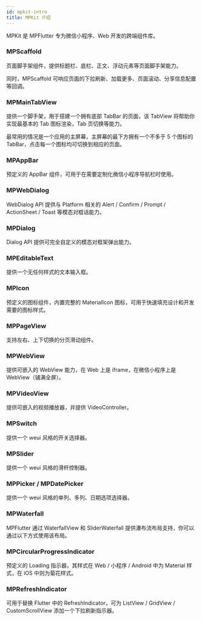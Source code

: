 ```yaml
---
id: mpkit-intro
title: MPKit 介绍
---
```


MPKit 是 MPFlutter 专为微信小程序、Web 开发的跨端组件库。

### MPScaffold

页面脚手架组件，提供标题栏、底栏、正文、浮动元素等页面脚手架能力。

同时，MPScaffold 可响应页面的下拉刷新、加载更多、页面滚动、分享信息配置等回调。

### MPMainTabView

提供一个脚手架，用于搭建一个拥有底部 TabBar 的页面，该 TabView 将帮助你实现最基本的 Tab 图标渲染，Tab 页切换等能力。

最常用的情况是一个应用的主屏幕，主屏幕的最下方拥有一个不多于 5 个图标的 TabBar，点击每一个图标均可切换到相应的页面。

### MPAppBar

预定义的 AppBar 组件，可用于在需要定制化微信小程序导航栏时使用。

### MPWebDialog

WebDialog API 提供与 Platform 相关的 Alert / Confirm / Prompt / ActionSheet / Toast 等模态对框话能力。

### MPDialog

Dialog API 提供可完全自定义的模态对框架弹出能力。

### MPEditableText

提供一个无任何样式的文本输入框。

### MPIcon

预定义的图标组件，内置完整的 MaterialIcon 图标，可用于快速填充设计和开发需要的图标样式。

### MPPageView

支持左右、上下切换的分页滑动组件。

### MPWebView

提供可嵌入的 WebView 能力，在 Web 上是 iframe，在微信小程序上是 WebView（铺满全屏）。

### MPVideoView

提供可嵌入的视频播放器，并提供 VideoController。

### MPSwitch

提供一个 weui 风格的开关选择器。

### MPSlider

提供一个 weui 风格的滑杆控制器。

### MPPicker / MPDatePicker

提供一个 weui 风格的单列、多列、日期选项选择器。

### MPWaterfall

MPFlutter 通过 WaterfallView 和 SliderWaterfall 提供瀑布流布局支持，你可以通过以下方式使用该布局。

### MPCircularProgressIndicator

预定义的 Loading 指示器，其样式在 Web / 小程序 / Android 中为 Material 样式，在 iOS 中则为菊花样式。

### MPRefreshIndicator

可用于替换 Flutter 中的 RefreshIndicator，可为 ListView / GridView / CustomScrollView 添加一个下拉刷新指示器。